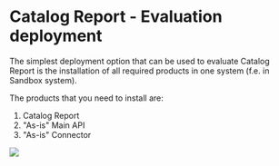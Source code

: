 # Catalog Report - Evaluation deployment

The simplest deployment option that can be used to evaluate Catalog Report is the installation of all required products in one system (f.e. in Sandbox system).

The products that you need to install are:

1. Catalog Report
2. "As-is" Main API
3. "As-is" Connector

![](res/cr-eval-dep.png)